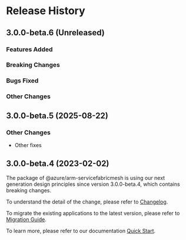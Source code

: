 # Release History

## 3.0.0-beta.6 (Unreleased)

### Features Added

### Breaking Changes

### Bugs Fixed

### Other Changes

## 3.0.0-beta.5 (2025-08-22)

### Other Changes

  - Other fixes

## 3.0.0-beta.4 (2023-02-02)

The package of @azure/arm-servicefabricmesh is using our next generation design principles since version 3.0.0-beta.4, which contains breaking changes.

To understand the detail of the change, please refer to [Changelog](https://aka.ms/js-track2-changelog).

To migrate the existing applications to the latest version, please refer to [Migration Guide](https://aka.ms/js-track2-migration-guide).

To learn more, please refer to our documentation [Quick Start](https://aka.ms/azsdk/js/mgmt/quickstart ).
